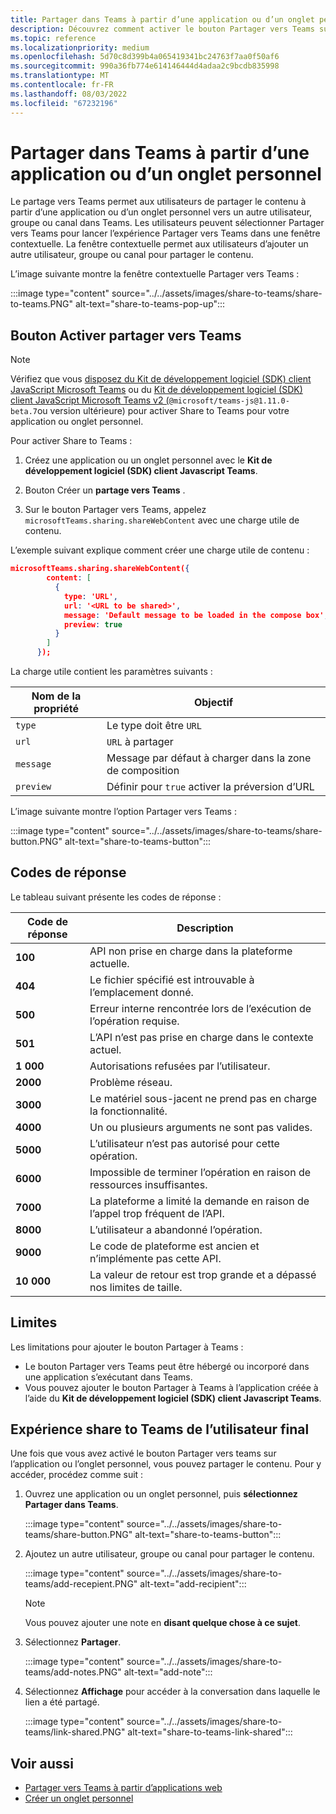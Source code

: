```yaml
---
title: Partager dans Teams à partir d’une application ou d’un onglet personnel
description: Découvrez comment activer le bouton Partager vers Teams sur votre application ou onglet personnel, les limitations et l’expérience de l’utilisateur final.
ms.topic: reference
ms.localizationpriority: medium
ms.openlocfilehash: 5d70c8d399b4a065419341bc24763f7aa0f50af6
ms.sourcegitcommit: 990a36fb774e614146444d4adaa2c9bcdb835998
ms.translationtype: MT
ms.contentlocale: fr-FR
ms.lasthandoff: 08/03/2022
ms.locfileid: "67232196"
---
```

# <a name="share-to-teams-from-personal-app-or-tab"></a>Partager dans Teams à partir d’une application ou d’un onglet personnel

Le partage vers Teams permet aux utilisateurs de partager le contenu à partir d’une application ou d’un onglet personnel vers un autre utilisateur, groupe ou canal dans Teams. Les utilisateurs peuvent sélectionner Partager vers Teams pour lancer l’expérience Partager vers Teams dans une fenêtre contextuelle. La fenêtre contextuelle permet aux utilisateurs d’ajouter un autre utilisateur, groupe ou canal pour partager le contenu.

L’image suivante montre la fenêtre contextuelle Partager vers Teams :

:::image type="content" source="../../assets/images/share-to-teams/share-to-teams.PNG" alt-text="share-to-teams-pop-up":::

## <a name="enable-share-to-teams-button"></a>Bouton Activer partager vers Teams

> [!NOTE]
> Vérifiez que vous [disposez du Kit de développement logiciel (SDK) client JavaScript Microsoft Teams](../../tabs/how-to/using-teams-client-sdk.md) ou du [Kit de développement logiciel (SDK) client JavaScript Microsoft Teams v2 (](../../tabs/how-to/using-teams-client-sdk.md)`@microsoft/teams-js@1.11.0-beta.7`ou version ultérieure) pour activer Share to Teams pour votre application ou onglet personnel.

Pour activer Share to Teams :

1. Créez une application ou un onglet personnel avec le **Kit de développement logiciel (SDK) client Javascript Teams**.

2. Bouton Créer un **partage vers Teams** .

3. Sur le bouton Partager vers Teams, appelez `microsoftTeams.sharing.shareWebContent` avec une charge utile de contenu.

L’exemple suivant explique comment créer une charge utile de contenu :

```json
microsoftTeams.sharing.shareWebContent({
        content: [
          {
            type: 'URL',
            url: '<URL to be shared>',
            message: 'Default message to be loaded in the compose box',
            preview: true
          }
        ]
      });
```

La charge utile contient les paramètres suivants :

| Nom de la propriété | Objectif |
|---|---|
| `type` | Le type doit être `URL` |
| `url` | `URL` à partager |
|`message`| Message par défaut à charger dans la zone de composition |
| `preview` | Définir pour `true` activer la préversion d’URL |

L’image suivante montre l’option Partager vers Teams :

:::image type="content" source="../../assets/images/share-to-teams/share-button.PNG" alt-text="share-to-teams-button":::

## <a name="response-codes"></a>Codes de réponse

Le tableau suivant présente les codes de réponse :

|Code de réponse|Description|
|---|---|
| **100** | API non prise en charge dans la plateforme actuelle. |
| **404** | Le fichier spécifié est introuvable à l’emplacement donné. |
| **500** | Erreur interne rencontrée lors de l’exécution de l’opération requise. |
| **501** | L’API n’est pas prise en charge dans le contexte actuel. |
| **1 000** | Autorisations refusées par l’utilisateur. |
| **2000** | Problème réseau. |
| **3000** | Le matériel sous-jacent ne prend pas en charge la fonctionnalité. |
| **4000** | Un ou plusieurs arguments ne sont pas valides. |
| **5000** | L’utilisateur n’est pas autorisé pour cette opération. |
| **6000** | Impossible de terminer l’opération en raison de ressources insuffisantes. |
| **7000** | La plateforme a limité la demande en raison de l’appel trop fréquent de l’API. |
| **8000** | L’utilisateur a abandonné l’opération. |
| **9000** | Le code de plateforme est ancien et n’implémente pas cette API. |
| **10 000** | La valeur de retour est trop grande et a dépassé nos limites de taille. |

## <a name="limitations"></a>Limites

Les limitations pour ajouter le bouton Partager à Teams :

* Le bouton Partager vers Teams peut être hébergé ou incorporé dans une application s’exécutant dans Teams.
* Vous pouvez ajouter le bouton Partager à Teams à l’application créée à l’aide du **Kit de développement logiciel (SDK) client Javascript Teams**.

## <a name="end-user-share-to-teams-experience"></a>Expérience share to Teams de l’utilisateur final

Une fois que vous avez activé le bouton Partager vers teams sur l’application ou l’onglet personnel, vous pouvez partager le contenu. Pour y accéder, procédez comme suit :

1. Ouvrez une application ou un onglet personnel, puis **sélectionnez Partager dans Teams**.

    :::image type="content" source="../../assets/images/share-to-teams/share-button.PNG" alt-text="share-to-teams-button":::

2. Ajoutez un autre utilisateur, groupe ou canal pour partager le contenu.

    :::image type="content" source="../../assets/images/share-to-teams/add-recepient.PNG" alt-text="add-recipient":::

    > [!NOTE]
    > Vous pouvez ajouter une note en **disant quelque chose à ce sujet**.

3. Sélectionnez **Partager**.

   :::image type="content" source="../../assets/images/share-to-teams/add-notes.PNG" alt-text="add-note":::

4. Sélectionnez **Affichage** pour accéder à la conversation dans laquelle le lien a été partagé.

   :::image type="content" source="../../assets/images/share-to-teams/link-shared.PNG" alt-text="share-to-teams-link-shared":::

## <a name="see-also"></a>Voir aussi

* [Partager vers Teams à partir d’applications web](share-to-teams-from-web-apps.md)
* [Créer un onglet personnel](../../tabs/how-to/create-personal-tab.md)
